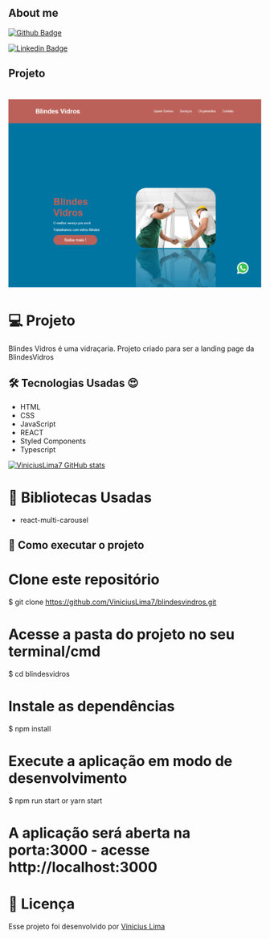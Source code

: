 ## About me

[![Github Badge](https://img.shields.io/badge/-Github-000?style=flat-square&logo=Github&logoColor=white&link=https://github.com/ViniciusLima7)](https://github.com/ViniciusLima7)

[![Linkedin Badge](https://img.shields.io/badge/-LinkedIn-blue?style=flat-square&logo=Linkedin&logoColor=white&link=https://www.linkedin.com/in/marcos-vinicius-lima/)](https://www.linkedin.com/in/marcos-vinicius-lima/)

## Projeto

<h1 align="center">
    <img alt="BLINDESVIDROS" title="Projeto" src="https://github.com/ViniciusLima7/blindesvindros/blob/develop/src/assets/capa.png" />
</h1>

# 💻 Projeto

Blindes Vidros é uma vidraçaria.
Projeto criado para ser a landing page da BlindesVidros

## 🛠 Tecnologias Usadas :heart_eyes:

- HTML
- CSS
- JavaScript
- REACT
- Styled Components
- Typescript

[![ViniciusLima7 GitHub stats](https://github-readme-stats.vercel.app/api?username=anuraghazra)](https://github.com/ViniciusLima7/github-readme-stats)

# 🚀 Bibliotecas Usadas

- react-multi-carousel

## 🧭 Como executar o projeto

# Clone este repositório

$ git clone https://github.com/ViniciusLima7/blindesvindros.git

# Acesse a pasta do projeto no seu terminal/cmd

$ cd blindesvidros

# Instale as dependências

$ npm install

# Execute a aplicação em modo de desenvolvimento

$ npm run start or yarn start

# A aplicação será aberta na porta:3000 - acesse http://localhost:3000

# 📝 Licença

Esse projeto foi desenvolvido por [Vinicius Lima](https://www.linkedin.com/in/marcos-vinicius-lima/)
